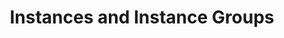 ---
title: Instances and Instance Groups
weight: 20
url: /nginx-management-suite/nim/how-to/monitoring
---